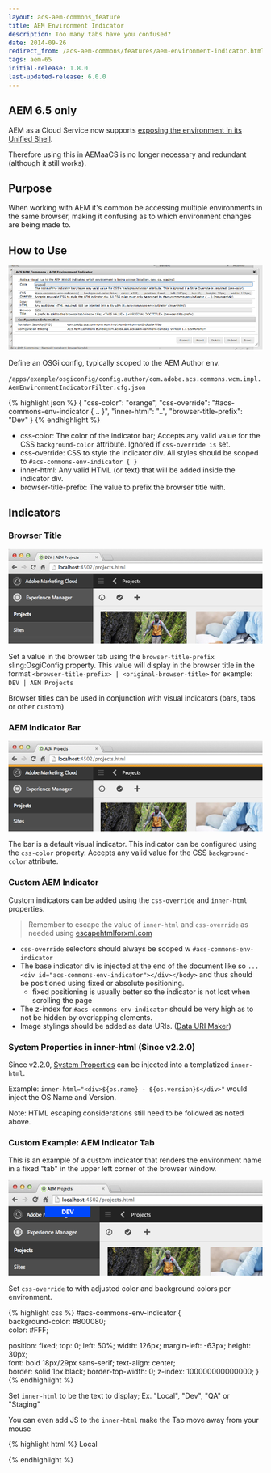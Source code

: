 ```yaml
---
layout: acs-aem-commons_feature
title: AEM Environment Indicator
description: Too many tabs have you confused?
date: 2014-09-26
redirect_from: /acs-aem-commons/features/aem-environment-indicator.html
tags: aem-65
initial-release: 1.8.0
last-updated-release: 6.0.0
---
```


## AEM 6.5 only

AEM as a Cloud Service now supports [exposing the environment in its Unified Shell](https://experienceleague.adobe.com/docs/experience-manager-cloud-service/content/overview/aem-cloud-service-on-unified-shell.html?lang=en#identify-aemaacs-environment). 

Therefore using this in AEMaaCS is no longer necessary and redundant (although it still works).

## Purpose

When working with AEM it's common be accessing multiple environments in the same browser, making it confusing as to which environment changes are being made to.

## How to Use

![image](images/osgi-config.png)

Define an OSGi config, typically scoped to the AEM Author env.

`/apps/example/osgiconfig/config.author/com.adobe.acs.commons.wcm.impl.AemEnvironmentIndicatorFilter.cfg.json`

{% highlight json %}
{
    "css-color": "orange",
    "css-override": "#acs-commons-env-indicator { .. }",
    "inner-html": "..",
    "browser-title-prefix": "Dev"
}
{% endhighlight %}

* css-color: The color of the indicator bar; Accepts any valid value for the CSS `background-color` attribute. Ignored if `css-override is` set.
* css-override: CSS to style the indicator div. All styles should be scoped to `#acs-commons-env-indicator { }`
* inner-html: Any valid HTML (or text) that will be added inside the indicator div.
* browser-title-prefix: The value to prefix the browser title with.

## Indicators

### Browser Title

![image](images/browser-title.png)

Set a value in the browser tab using the `browser-title-prefix` sling:OsgiConfig property. This value will display in the browser title in the format `<browser-title-prefix> | <original-browser-title>` for example: `DEV | AEM Projects`

Browser titles can be used in conjunction with visual indicators (bars, tabs or other custom)

### AEM Indicator Bar

![image](images/default-indicator-bar.png)

The bar is a default visual indicator. This indicator can be configured using the `css-color` property. Accepts any valid value for the CSS `background-color` attribute.

### Custom AEM Indicator

Custom indicators can be added using the `css-override` and `inner-html` properties.

> Remember to escape the value of `inner-html` and `css-override` as needed using [escapehtmlforxml.com](http://www.escapehtmlforxml.com)

* `css-override` selectors should always be scoped w `#acs-commons-env-indicator`
* The base indicator div is injected at the end of the document like so  `... <div id="acs-commons-env-indicator"></div></body>` and thus should be positioned using fixed or absolute positioning.
   * fixed positioning is usually better so the indicator is not lost when scrolling the page
* The z-index for `#acs-commons-env-indicator` should be very high as to not be hidden by overlapping elements.
* Image stylings should be added as data URIs. ([Data URI Maker](http://dataurl.net/#dataurlmaker))

### System Properties in inner-html (Since v2.2.0)

Since v2.2.0, [System Properties](http://docs.oracle.com/javase/6/docs/api/java/lang/System.html?is-external=true#getProperties()) can be injected into a templatized `inner-html`.

Example: `inner-html="<div>${os.name} - ${os.version}$</div>"` would inject the OS Name and Version.

Note: HTML escaping considerations still need to be followed as noted above.

### Custom Example: AEM Indicator Tab

This is an example of a custom indicator that renders the environment name in a fixed "tab" in the upper left corner of the browser window.

![image](images/tab-indicator.png)

Set `css-override` to with adjusted color and background colors per environment.

{% highlight css %}
#acs-commons-env-indicator {     
background-color: #800080;      
color: #FFF;  

position: fixed;
top: 0;
left: 50%;
width: 126px;
margin-left: -63px;
height: 30px;      
font: bold 18px/29px sans-serif;
text-align: center;          
border: solid 1px black;
border-top-width: 0;
z-index: 100000000000000;
}
{% endhighlight %}

Set `inner-html` to be the text to display; Ex. "Local", "Dev", "QA" or "Staging"

You can even add JS to the `inner-html` make the Tab move away from your mouse

{% highlight html %}
Local
<script>
document.getElementById('acs-commons-env-indicator').onmouseover = function() {
    if(this.style.left === '50%') {
        this.style.left = '25%';
    } else {
        this.style.left = '50%';
    }
};
</script>
{% endhighlight %}
